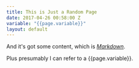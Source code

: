 ```yaml
---
title: This is Just a Random Page
date: 2017-04-26 00:58:00 Z
variable: "{{page.variable}}"
layout: default
---
```


And it's got some content, which is *[Markdown](https://github.github.com/gfm/)*.

Plus presumably I can refer to a {{page.variable}}.
